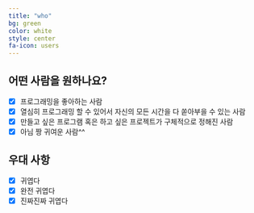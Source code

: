 ```yaml
---
title: "who"
bg: green
color: white
style: center
fa-icon: users
---
```


## 어떤 사람을 원하나요?

- [x] 프로그래밍을 좋아하는 사람
- [x] 열심히 프로그래밍 할 수 있어서 자신의 모든 시간을 다 쏟아부을 수 있는 사람
- [x] 만들고 싶은 프로그램 혹은 하고 싶은 프로젝트가 구체적으로 정해진 사람
- [x] 아님 짱 귀여운 사람^^

## 우대 사항

- [x] 귀엽다
- [x] 완전 귀엽다
- [x] 진짜진짜 귀엽다